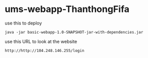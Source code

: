 # ums-webapp-ThanthongFifa

use this to deploy
```
java -jar basic-webapp-1.0-SNAPSHOT-jar-with-dependencies.jar
```
use this URL to look at the website
```
http://http://104.248.146.255/login
```
